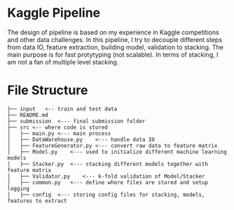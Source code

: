 # Kaggle Pipeline
The design of pipeline is based on my experience in Kaggle competitions and other data challenges. In this pipeline, I try to decouple different steps from data IO, feature extraction, building model, validation to stacking. The main purpose is for fast protytyping (not scalable). In terms of stacking, I am not a fan of multiple level stacking.

# File Structure
```
├── input	<-- train and test data
├── README.md
├── submission	<--- final submission folder
├── src	<-- where code is stored
│   ├── main.py	<--- main process
│   ├── DataWarehouse.py	<--- handle data IO
│   ├── FeatureGenerator.py	<--- convert raw data to feature matrix
│   ├── Model.py	<--- used to initialize different machine learning models
│   ├── Stacker.py	<--- stacking different models together with feature matrix
│   ├── Validator.py	<--- k-fold validation of Model/Stacker
│   ├── common.py	<--- define where files are stored and setup logging
│   ├── config	<--- storing config files for stacking, models, features to extract
```

